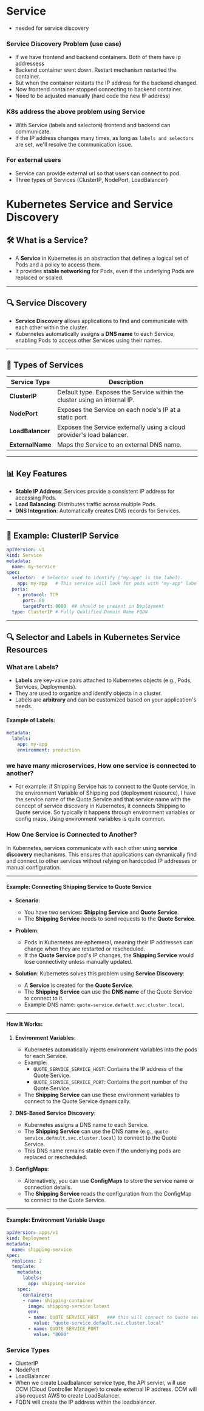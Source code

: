 # Service
- needed for service discovery

### Service Discovery Problem (use case)
- If we have frontend and backend containers.  Both of them have ip addressess
- Backend container went down. Restart mechanism restarted the container.
- But when the container restarts the IP address for the backend changed.
- Now frontend container stopped connecting to backend container.
- Need to be adjusted manually (hard code the new IP address)

### K8s address the above problem using Service
- With Service (labels and selectors) frontend and backend can communicate.
- If the IP address changes many times, as long as `labels and selectors` are set, we'll resolve the communication issue.

### For external users
- Service can provide external url so that users can connect to pod.
- Three types of Services (ClusterIP, NodePort, LoadBalancer)

# Kubernetes Service and Service Discovery

## 🛠️ What is a Service?
- A **Service** in Kubernetes is an abstraction that defines a logical set of Pods and a policy to access them.
- It provides **stable networking** for Pods, even if the underlying Pods are replaced or scaled.

---

## 🔍 Service Discovery
- **Service Discovery** allows applications to find and communicate with each other within the cluster.
- Kubernetes automatically assigns a **DNS name** to each Service, enabling Pods to access other Services using their names.

---

## 🧱 Types of Services
| Service Type       | Description                                                                 |
|--------------------|-----------------------------------------------------------------------------|
| **ClusterIP**      | Default type. Exposes the Service within the cluster using an internal IP. |
| **NodePort**       | Exposes the Service on each node's IP at a static port.                    |
| **LoadBalancer**   | Exposes the Service externally using a cloud provider's load balancer.     |
| **ExternalName**   | Maps the Service to an external DNS name.                                  |

---

## 📊 Key Features
- **Stable IP Address**: Services provide a consistent IP address for accessing Pods.
- **Load Balancing**: Distributes traffic across multiple Pods.
- **DNS Integration**: Automatically creates DNS records for Services.

---

## 🚀 Example: ClusterIP Service
```yaml
apiVersion: v1
kind: Service
metadata:
  name: my-service
spec:
  selector:  # Selector used to identify ("my-app" is the label).
    app: my-app   # This service will look for pods with "my-app" label.
  ports:
    - protocol: TCP
      port: 80
      targetPort: 8080  ## should be present in Deployment
  type: ClusterIP # Fully Qualified Domain Name FQDN
  ```
---
## 🔍 Selector and Labels in Kubernetes Service Resources

### **What are Labels?**
- **Labels** are key-value pairs attached to Kubernetes objects (e.g., Pods, Services, Deployments).
- They are used to organize and identify objects in a cluster.
- Labels are **arbitrary** and can be customized based on your application's needs.

#### Example of Labels:
```yaml
metadata:
  labels:
    app: my-app
    environment: production
```

### we have many microservices, How one service is connected to another?
- For example: if Shipping Service has to connect to the Quote service, in the environment Variable of Shipping pod (deployment resource), I have the service name of the Quote Service and that service name with the concept of service discovery in Kubernetes, it connects Shipping to Quote service.  So typically it happens through environment variables or config maps.  Using environment variables is quite common.

### How One Service is Connected to Another?

In Kubernetes, services communicate with each other using **service discovery** mechanisms. This ensures that applications can dynamically find and connect to other services without relying on hardcoded IP addresses or manual configuration.

---

#### Example: Connecting Shipping Service to Quote Service
- **Scenario**: 
  - You have two services: **Shipping Service** and **Quote Service**.
  - The **Shipping Service** needs to send requests to the **Quote Service**.

- **Problem**:
  - Pods in Kubernetes are ephemeral, meaning their IP addresses can change when they are restarted or rescheduled.
  - If the **Quote Service** pod's IP changes, the **Shipping Service** would lose connectivity unless manually updated.

- **Solution**:
  Kubernetes solves this problem using **Service Discovery**:
  - A **Service** is created for the **Quote Service**.
  - The **Shipping Service** can use the **DNS name** of the Quote Service to connect to it.
  - Example DNS name: `quote-service.default.svc.cluster.local`.

---

#### How It Works:
1. **Environment Variables**:
   - Kubernetes automatically injects environment variables into the pods for each Service.
   - Example:
     - `QUOTE_SERVICE_SERVICE_HOST`: Contains the IP address of the Quote Service.
     - `QUOTE_SERVICE_SERVICE_PORT`: Contains the port number of the Quote Service.
   - The **Shipping Service** can use these environment variables to connect to the Quote Service dynamically.

2. **DNS-Based Service Discovery**:
   - Kubernetes assigns a DNS name to each Service.
   - The **Shipping Service** can use the DNS name (e.g., `quote-service.default.svc.cluster.local`) to connect to the Quote Service.
   - This DNS name remains stable even if the underlying pods are replaced or rescheduled.

3. **ConfigMaps**:
   - Alternatively, you can use **ConfigMaps** to store the service name or connection details.
   - The **Shipping Service** reads the configuration from the ConfigMap to connect to the Quote Service.

---

#### Example: Environment Variable Usage
```yaml
apiVersion: apps/v1
kind: Deployment
metadata:
  name: shipping-service
spec:
  replicas: 2
  template:
    metadata:
      labels:
        app: shipping-service
    spec:
      containers:
      - name: shipping-container
        image: shipping-service:latest
        env:
        - name: QUOTE_SERVICE_HOST   ### this will connect to Quote service
          value: "quote-service.default.svc.cluster.local"
        - name: QUOTE_SERVICE_PORT
          value: "8080"
```

### Service Types
- ClusterIP
- NodePort
- LoadBalancer
- When we create Loadbalancer service type, the API servier, will use CCM (Cloud Controller Manager) to create external IP address.  CCM will also request AWS to create LoadBalancer.  
- FQDN will create the IP address within the loadbalancer.

